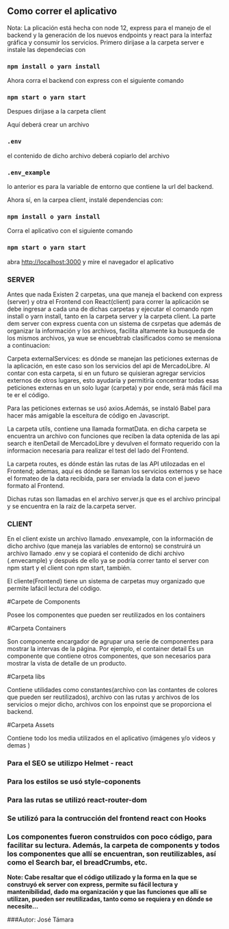 ## Como correr el aplicativo

Nota: La plicación está hecha con node 12, express para el manejo de el backend y la generación de los nuevos endpoints y react para la interfaz gráfica y consumir los servicios.
Primero dirijase a la carpeta server e instale las dependecias con

### `npm install o yarn install`

Ahora corra el backend con express con el siguiente comando

### `npm start o yarn start`

Despues dirijase a la carpeta client

Aquí deberá crear un archivo

### `.env`

el contenido de dicho archivo deberá copiarlo del archivo

### `.env_example`

lo anterior es para la variable de entorno que contiene la url del backend.

Ahora sí, en la carpea client, instalé dependencias con:

### `npm install o yarn install`

Corra el aplicativo con el siguiente comando

### `npm start o yarn start`

abra [http://localhost:3000](http://localhost:3000) y mire el navegador el aplicativo

### SERVER

Antes que nada
Existen 2 carpetas, una que maneja el backend con express (server) y otra el Frontend con React(client) para correr la aplicación se debe ingresar a cada una de dichas carpetas y ejecutar el comando npm install o yarn install, tanto en la carpeta server y la carpeta client.
La parte dem server con express cuenta con un sistema de csrpetas que además de organizar la información y los archivos, facilita altamente ka busqueda de los mismos archivos, ya wue se encuebtrab clasificados como se mensiona a continuacion:

Carpeta externalServices: es dónde se manejan las peticiones externas de la aplicación, en este caso son los servicios del api de MercadoLibre. Al contar con esta carpeta, si en un futuro se quisieran agregar servicios externos de otros lugares, esto ayudaría y permitiría concentrar todas esas peticiones externas en un solo lugar (carpeta) y por ende, será más fácil ma te er el código.

Para las peticiones externas se usó axios.Además, se instaló Babel para hacer más amigable la esceitura de código en Javascript.

La carpeta utils, contiene una llamada formatData. en dicha carpeta se encuentra un archivo con funciones que reciben la data optenida de las api search e itenDetail de MercadoLibre y devulven el formato requerido con la informacion necesaria para realizar el test del lado del Frontend.

La carpeta routes, es dónde están las rutas de las API utilozadas en el Frontend; ademas, aquí es dónde se llaman los servicios externos y se hace el formateo de la data recibida, para ser enviada la data con el juevo formato al Frontend.

Dichas rutas son llamadas en el archivo server.js que es el archivo principal y se encuentra en la raiz de la.carpeta server.

### CLIENT

En el client existe un archivo llamado .envexample, con la información de dicho archivo (que maneja las variables de entorno) se construirá un archivo llamado .env y se copiará el contenido de dichi archivo (.envecample) y después de ello ya se podría correr tanto el server con npm start y el client con npm start, también.

El cliente(Frontend) tiene un sistema de carpetas muy organizado que permite lafácil lectura del código.

#Carpete de Components

Posee los componentes que pueden ser reutilizados en los containers

#Carpeta Containers

Son componente encargador de agrupar una serie de componentes para mostrar la intervas de la página. Por ejemplo, el container detail Es un componente que contiene otros componentes, que son necesarios para mostrar la vista de detalle de un producto.

#Carpeta libs

Contiene utilidades como constantes(archivo con las contantes de colores que pueden ser reutilizados), archivo con las rutas y archivos de los servicios o mejor dicho, archivos con los enpoinst que se proporciona el backend.

#Carpeta Assets

Contiene todo los media utilizados en el aplicativo (imágenes y/o videos y demas )

### Para el SEO se utilizpo Helmet - react
### Para los estilos se usó style-coponents
### Para las rutas se utilizó react-router-dom
### Se utilizó para la contrucción del frontend react con Hooks
### Los componentes fueron construidos con poco código, para facilitar su lectura. Además, la carpeta de components y todos los componentes que allí se encuentran, son reutilizables, así como el Search bar, el breadCrumbs, etc.


**Note: Cabe resaltar que el código utilizado y la forma en la que se construyó ek server con express, permite su fácil lectura y mantenibilidad, dado ma organización y que las funciones que allí se utilizan, pueden ser reutilizadas, tanto como se requiera y en dónde se necesite...**

###Autor: José Támara
